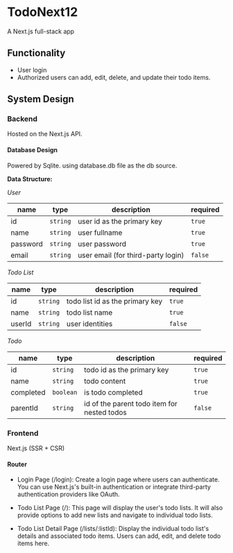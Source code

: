 # TodoNext12

A Next.js full-stack app

## Functionality

- User login
- Authorized users can add, edit, delete, and update their todo items.

## System Design

### Backend

Hosted on the Next.js API.

#### Database Design

Powered by Sqlite. using database.db file as the db source.

**Data Structure:**

*User*

| name | type | description | required |
| --- | --- | --- | --- |
| id | `string` | user id as the primary key | `true` |
| name | `string` | user fullname | `true` |
| password | `string` | user password | `true` |
| email | `string` | user email (for third-party login) | `false` |

*Todo List*

| name | type | description | required |
| --- | --- | --- | --- |
| id | `string` | todo list id as the primary key | `true` |
| name | `string` | todo list name | `true` |
| userId | `string` | user identities | `false` |

*Todo*

| name | type | description | required |
| --- | --- | --- | --- |
| id | `string` | todo id as the primary key | `true` |
| name | `string` | todo content | `true` |
| completed | `boolean` | is todo completed | `true` |
| parentId | `string` | id of the parent todo item for nested todos | `false` |

### Frontend

Next.js (SSR + CSR)

#### Router

- Login Page (/login): Create a login page where users can authenticate. You can use Next.js's built-in authentication or integrate third-party authentication providers like OAuth.

- Todo List Page (/): This page will display the user's todo lists. It will also provide options to add new lists and navigate to individual todo lists.

- Todo List Detail Page (/lists/:listId): Display the individual todo list's details and associated todo items. Users can add, edit, and delete todo items here.